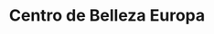 ---
title: "Centro de Belleza Europa"
url: /huetor-tajar/centro-de-belleza-europa/
shop: peluquería
---